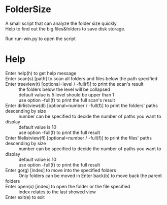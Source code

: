 # FolderSize
 A small script that can analyze the folder size quickly.  
 Help to find out the big files&folders to save disk storage.  
 
 Run run-win.py to open the script

# Help
 Enter help(h) to get help message  
 Enter scan(s) [path] to scan all folders and files below the path specified  
 Enter treeview(t) [optional=level / -full(f)] to print the scan's result  
 &emsp;&emsp;&emsp;the folders below the level will be collapsed  
 &emsp;&emsp;&emsp;default value is 5  level should be upper than 1  
 &emsp;&emsp;&emsp;use option -full(f) to print the full scan's result  
 Enter dirlistview(dl) [optional=number / -full(f)] to print the folders' paths descending by size  
 &emsp;&emsp;&emsp;number can be specified to decide the number of paths you want to display  
 &emsp;&emsp;&emsp;default value is 10  
 &emsp;&emsp;&emsp;use option -full(f) to print the full result  
 Enter filelistview(fl) [optional=number / -full(f)] to print the files' paths descending by size  
 &emsp;&emsp;&emsp;number can be specified to decide the number of paths you want to display  
 &emsp;&emsp;&emsp;default value is 10  
 &emsp;&emsp;&emsp;use option -full(f) to print the full result  
 Enter go(g) [index] to move into the specified folders  
 &emsp;&emsp;&emsp;Only folders can be moved in
 Enter back(b) to move back the parent folders  
 Enter open(o) [index] to open the folder or the file specified  
 &emsp;&emsp;&emsp;index relates to the last showed view  
 Enter exit(e) to exit  
